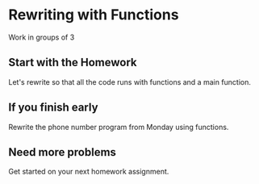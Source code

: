 # Rewriting with Functions
Work in groups of 3

## Start with the Homework
Let's rewrite so that all the code runs with functions and a main function.

## If you finish early
Rewrite the phone number program from Monday using functions.

## Need more problems
Get started on your next homework assignment.

